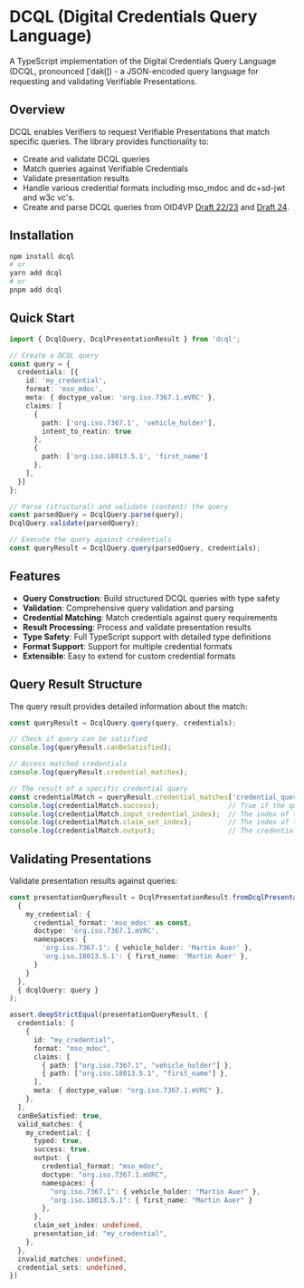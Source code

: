 # DCQL (Digital Credentials Query Language)

A TypeScript implementation of the Digital Credentials Query Language (DCQL, pronounced [ˈdakl̩]) - a JSON-encoded query language for requesting and validating Verifiable Presentations.

## Overview

DCQL enables Verifiers to request Verifiable Presentations that match specific queries. The library provides functionality to:
- Create and validate DCQL queries
- Match queries against Verifiable Credentials
- Validate presentation results
- Handle various credential formats including mso_mdoc and dc+sd-jwt and w3c vc's.
- Create and parse DCQL queries from OID4VP [Draft 22/23](https://openid.net/specs/openid-4-verifiable-presentations-1_0-23.html#name-digital-credentials-query-l) and [Draft 24](https://openid.net/specs/openid-4-verifiable-presentations-1_0-24.html#name-digital-credentials-query-l).

## Installation

```bash
npm install dcql
# or
yarn add dcql
# or
pnpm add dcql
```

## Quick Start

```typescript
import { DcqlQuery, DcqlPresentationResult } from 'dcql';

// Create a DCQL query
const query = {
  credentials: [{
    id: 'my_credential',
    format: 'mso_mdoc',
    meta: { doctype_value: 'org.iso.7367.1.mVRC' },
    claims: [
      { 
        path: ['org.iso.7367.1', 'vehicle_holder'], 
        intent_to_reatin: true 
      },
      { 
        path: ['org.iso.18013.5.1', 'first_name'] 
      },
    ],
  }]
};

// Parse (structural) and validate (content) the query
const parsedQuery = DcqlQuery.parse(query);
DcqlQuery.validate(parsedQuery);

// Execute the query against credentials
const queryResult = DcqlQuery.query(parsedQuery, credentials);
```

## Features

- **Query Construction**: Build structured DCQL queries with type safety
- **Validation**: Comprehensive query validation and parsing
- **Credential Matching**: Match credentials against query requirements
- **Result Processing**: Process and validate presentation results
- **Type Safety**: Full TypeScript support with detailed type definitions
- **Format Support**: Support for multiple credential formats
- **Extensible**: Easy to extend for custom credential formats

## Query Result Structure

The query result provides detailed information about the match:

```typescript
const queryResult = DcqlQuery.query(query, credentials);

// Check if query can be satisfied
console.log(queryResult.canBeSatisfied);

// Access matched credentials
console.log(queryResult.credential_matches);

// The result of a specific credential query
const credentialMatch = queryResult.credential_matches['credential_query_id'];
console.log(credentialMatch.success);                 // True if the query is fulfillable
console.log(credentialMatch.input_credential_index);  // The index of the best matching input credential
console.log(credentialMatch.claim_set_index);         // The index of the claim_set that matched
console.log(credentialMatch.output);                  // The credential parse output
```

## Validating Presentations

Validate presentation results against queries:

```ts
const presentationQueryResult = DcqlPresentationResult.fromDcqlPresentation(
  {
    my_credential: {
      credential_format: 'mso_mdoc' as const,
      doctype: 'org.iso.7367.1.mVRC',
      namespaces: {
        'org.iso.7367.1': { vehicle_holder: 'Martin Auer' },
        'org.iso.18013.5.1': { first_name: 'Martin Auer' },
      }
    }
  },
  { dcqlQuery: query }
);

assert.deepStrictEqual(presentationQueryResult, {
  credentials: [
    {
      id: "my_credential",
      format: "mso_mdoc",
      claims: [
        { path: ["org.iso.7367.1", "vehicle_holder"] },
        { path: ["org.iso.18013.5.1", "first_name"] },
      ],
      meta: { doctype_value: "org.iso.7367.1.mVRC" },
    },
  ],
  canBeSatisfied: true,
  valid_matches: {
    my_credential: {
      typed: true,
      success: true,
      output: {
        credential_format: "mso_mdoc",
        doctype: "org.iso.7367.1.mVRC",
        namespaces: {
          "org.iso.7367.1": { vehicle_holder: "Martin Auer" },
          "org.iso.18013.5.1": { first_name: "Martin Auer" }
        },
      },
      claim_set_index: undefined,
      presentation_id: "my_credential",
    },
  },
  invalid_matches: undefined,
  credential_sets: undefined,
})
```
